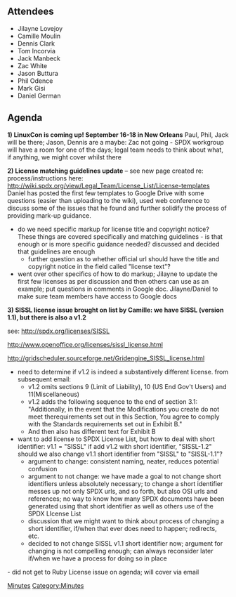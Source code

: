 ## Attendees

  - Jilayne Lovejoy
  - Camille Moulin
  - Dennis Clark
  - Tom Incorvia
  - Jack Manbeck
  - Zac White
  - Jason Buttura
  - Phil Odence
  - Mark Gisi
  - Daniel German

## Agenda

**1) LinuxCon is coming up\! September 16-18 in New Orleans** Paul,
Phil, Jack will be there; Jason, Dennis are a maybe: Zac not going -
SPDX workgroup will have a room for one of the days; legal team needs to
think about what, if anything, we might cover whilst there

**2) License matching guidelines update** – see new page created re:
process/instructions here:
<http://wiki.spdx.org/view/Legal_Team/License_List/License-templates>
Daniel has posted the first few templates to Google Drive with some
questions (easier than uploading to the wiki), used web conference to
discuss some of the issues that he found and further solidify the
process of providing mark-up guidance.

  - do we need specific markup for license title and copyright notice?
    These things are covered specifically and matching guidelines - is
    that enough or is more specific guidance needed? discussed and
    decided that guidelines are enough
      - further question as to whether official url should have the
        title and copyright notice in the field called "license text"?
  - went over other specifics of how to do markup; Jilayne to update the
    first few licenses as per discussion and then others can use as an
    example; put questions in comments in Google doc. Jilayne/Daniel to
    make sure team members have access to Google docs

**3) SISSL license issue brought on list by Camille: we have SISSL
(version 1.1), but there is also a v1.2**

see: <http://spdx.org/licenses/SISSL>

<http://www.openoffice.org/licenses/sissl_license.html>

<http://gridscheduler.sourceforge.net/Gridengine_SISSL_license.html>

  - need to determine if v1.2 is indeed a substantively different
    license. from subsequent email:
      - v1.2 omits sections 9 (Limit of Liability), 10 (US End Gov't
        Users) and 11(Miscellaneous)
      - v1.2 adds the following sequence to the end of section 3.1:
        "Additionally, in the event that the Modifications you create do
        not meet therequirements set out in this Section, You agree to
        comply with the Standards requirements set out in Exhibit B."
      - And then also has different text for Exhibit B
  - want to add license to SPDX License List, but how to deal with short
    identifier: v1.1 = "SISSL" if add v1.2 with short identifier,
    "SISSL-1.2" should we also change v1.1 short identifier from "SISSL"
    to "SISSL-1.1"?
      - argument to change: consistent naming, neater, reduces potential
        confusion
      - argument to not change: we have made a goal to not change short
        identifiers unless absolutely necessary; to change a short
        identifier messes up not only SPDX urls, and so forth, but also
        OSI urls and references; no way to know how many SPDX documents
        have been generated using that short identifier as well as
        others use of the SPDX LIcense List
      - discussion that we might want to think about process of changing
        a short identifier, if/when that ever does need to happen;
        redirects, etc.
      - decided to not change SISSL v1.1 short identifier now; argument
        for changing is not compelling enough; can always reconsider
        later if/when we have a process for doing so in place

\- did not get to Ruby License issue on agenda; will cover via email

[Minutes](Category:Legal "wikilink")
[Category:Minutes](Category:Minutes "wikilink")
